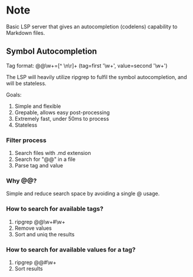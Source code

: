 # Note

Basic LSP server that gives an autocompletion (codelens) capability to Markdown files. 

## Symbol Autocompletion

Tag format: @@\w+=[^ \n\r]+ (tag=first '\w+', value=second '\w+')

The LSP will heavily utilize ripgrep to fulfil the symbol autocompletion, and will be stateless.

Goals:
1. Simple and flexible
2. Grepable, allows easy post-processing
3. Extremely fast, under 50ms to process
4. Stateless

### Filter process
1. Search files with .md extension
2. Search for "@@" in a file
3. Parse tag and value

### Why @@?
Simple and reduce search space by avoiding a single @ usage.

### How to search for available tags?

1. ripgrep @@\w+#\w+
2. Remove values
3. Sort and uniq the results

### How to search for available values for a tag?

1. ripgrep @@<tag>#\w+
2. Sort results

